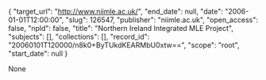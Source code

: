 {
  "target_url": "http://www.niimle.ac.uk/", 
  "end_date": null, 
  "date": "2006-01-01T12:00:00", 
  "slug": 126547, 
  "publisher": "niimle.ac.uk", 
  "open_access": false, 
  "npld": false, 
  "title": "Northern Ireland Integrated MLE Project", 
  "subjects": [], 
  "collections": [], 
  "record_id": "20060101T120000/n8k0+ByTUkdKEARMbU0xtw==", 
  "scope": "root", 
  "start_date": null
}

None